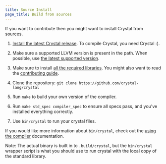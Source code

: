 ```yaml
---
title: Source Install
page_title: Build from sources
---
```


If you want to contribute then you might want to install Crystal from sources.

1. [Install the latest Crystal release](/install). To compile Crystal, you need Crystal :).

2. Make sure a supported LLVM version is present in the path. When possible, use [the latest supported version](https://github.com/crystal-lang/crystal/blob/master/src/llvm/ext/llvm-versions.txt).

3. Make sure to install [all the required libraries](https://github.com/crystal-lang/crystal/wiki/All-required-libraries). You might also want to read the [contributing guide](https://github.com/crystal-lang/crystal/blob/master/CONTRIBUTING.md).

4. Clone the repository: `git clone https://github.com/crystal-lang/crystal`

5. Run `make` to build your own version of the compiler.

6. Run `make std_spec compiler_spec` to ensure all specs pass, and you've installed everything correctly.

7. Use `bin/crystal` to run your crystal files.

If you would like more information about `bin/crystal`, check out the [using the compiler](https://crystal-lang.org/reference/using_the_compiler/) documentation.

Note: The actual binary is built in to `.build/crystal`, but the `bin/crystal` wrapper script is what you should use to run crystal with the local copy of the standard library.
